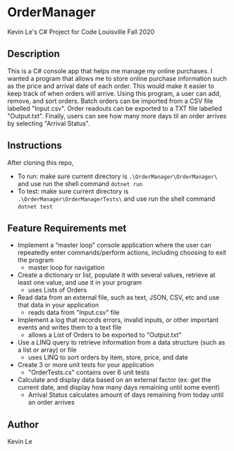 # OrderManager
Kevin Le's C# Project for Code Louisville Fall 2020

## Description
This is a C# console app that helps me manage my online purchases. I wanted a program that allows me to store online purchase information such as the price and arrival date of each order. This would make it easier to keep track of when orders will arrive. Using this program, a user can add, remove, and sort orders. Batch orders can be imported from a CSV file labelled "Input.csv". Order readouts can be exported to a TXT file labelled "Output.txt". Finally, users can see how many more days til an order arrives by selecting "Arrival Status".

## Instructions
After cloning this repo,
- To run: make sure current directory is `.\OrderManager\OrderManager\` and use run the shell command `dotnet run`
- To test: make sure current directory is `.\OrderManager\OrderManagerTests\` and use run the shell command `dotnet test`

## Feature Requirements met
- Implement a “master loop” console application where the user can repeatedly enter commands/perform actions, including choosing to exit the program
    - master loop for navigation
- Create a dictionary or list, populate it with several values, retrieve at least one value, and use it in your program
    - uses Lists of Orders
- Read data from an external file, such as text, JSON, CSV, etc and use that data in your application
    - reads data from "Input.csv" file
- Implement a log that records errors, invalid inputs, or other important events and writes them to a text file
    - allows a List of Orders to be exported to "Output.txt"
- Use a LINQ query to retrieve information from a data structure (such as a list or array) or file
    - uses LINQ to sort orders by item, store, price, and date
- Create 3 or more unit tests for your application
    - "OrderTests.cs" contains over 6 unit tests
- Calculate and display data based on an external factor (ex: get the current date, and display how many days remaining until some event)
    - Arrival Status calculates amount of days remaining from today until an order arrives
    
## Author
Kevin Le
